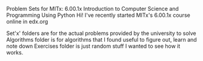 Problem Sets for MITx: 6.00.1x Introduction to Computer Science and Programming Using Python
Hi! I've recently started MITx's 6.00.1x course online in edx.org

Set'x' folders are for the actual problems provided by the university to solve
Algorithms folder is for algorithms that I found useful to figure out, learn and note down
Exercises folder is just random stuff I wanted to see how it works.